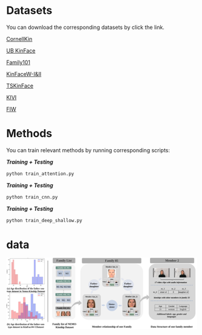 # Datasets

You can download the corresponding datasets by click the link.

[CornellKin](http://chenlab.ece.cornell.edu/projects/KinshipVerification/)

[UB KinFace](http://www1.ece.neu.edu/~yunfu/research/Kinface/Kinface.htm)

[Family101](http://chenlab.ece.cornell.edu/projects/KinshipClassification/index.html)

[KinFaceW-I&II](http://www.kinfacew.com/)

[TSKinFace](http://parnec.nuaa.edu.cn/_upload/tpl/02/db/731/template731/pages/xtan/TSKinFace.html)

[KIVI](http://iab-rubric.org/resources/KIVI.html)

[FIW](https://web.northeastern.edu/smilelab/fiw/)

# Methods
You can train relevant methods by running corresponding scripts:

***Training + Testing***

```python
python train_attention.py
```
***Training + Testing***

```python
python train_cnn.py
```
***Training + Testing***

```python
python train_deep_shallow.py
```

# data
<center>
 <img src='img/img.png' >
 <figcaption>   </figcaption>
</center>
